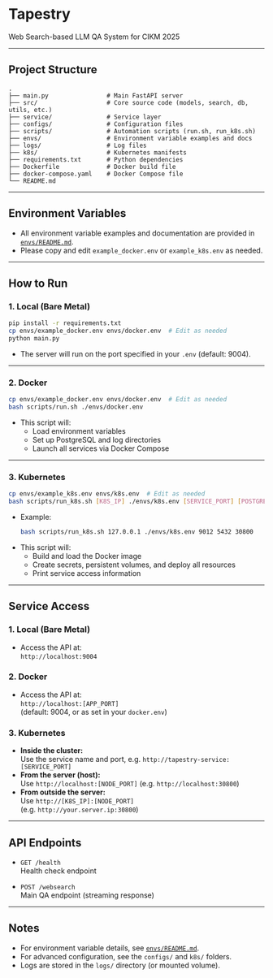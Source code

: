 # Tapestry

Web Search-based LLM QA System for CIKM 2025

---

## Project Structure

```
.
├── main.py                # Main FastAPI server
├── src/                   # Core source code (models, search, db, utils, etc.)
├── service/               # Service layer
├── configs/               # Configuration files
├── scripts/               # Automation scripts (run.sh, run_k8s.sh)
├── envs/                  # Environment variable examples and docs
├── logs/                  # Log files
├── k8s/                   # Kubernetes manifests
├── requirements.txt       # Python dependencies
├── Dockerfile             # Docker build file
├── docker-compose.yaml    # Docker Compose file
└── README.md
```

---

## Environment Variables

- All environment variable examples and documentation are provided in [`envs/README.md`](envs/README.md).
- Please copy and edit `example_docker.env` or `example_k8s.env` as needed.

---

## How to Run

### 1. Local (Bare Metal)

```bash
pip install -r requirements.txt
cp envs/example_docker.env envs/docker.env  # Edit as needed
python main.py
```
- The server will run on the port specified in your `.env` (default: 9004).

---

### 2. Docker

```bash
cp envs/example_docker.env envs/docker.env  # Edit as needed
bash scripts/run.sh ./envs/docker.env
```
- This script will:
  - Load environment variables
  - Set up PostgreSQL and log directories
  - Launch all services via Docker Compose

---

### 3. Kubernetes

```bash
cp envs/example_k8s.env envs/k8s.env  # Edit as needed
bash scripts/run_k8s.sh [K8S_IP] ./envs/k8s.env [SERVICE_PORT] [POSTGRES_PORT] [NODE_PORT]
```
- Example:
  ```bash
  bash scripts/run_k8s.sh 127.0.0.1 ./envs/k8s.env 9012 5432 30800
  ```
- This script will:
  - Build and load the Docker image
  - Create secrets, persistent volumes, and deploy all resources
  - Print service access information

---

## Service Access

### 1. Local (Bare Metal)
- Access the API at:  
  `http://localhost:9004`

### 2. Docker
- Access the API at:  
  `http://localhost:[APP_PORT]`  
  (default: 9004, or as set in your `docker.env`)

### 3. Kubernetes
- **Inside the cluster:**  
  Use the service name and port, e.g. `http://tapestry-service:[SERVICE_PORT]`
- **From the server (host):**  
  Use `http://localhost:[NODE_PORT]` (e.g. `http://localhost:30800`)
- **From outside the server:**  
  Use `http://[K8S_IP]:[NODE_PORT]`  
  (e.g. `http://your.server.ip:30800`)

---

## API Endpoints

- `GET /health`  
  Health check endpoint

- `POST /websearch`  
  Main QA endpoint (streaming response)

---

## Notes

- For environment variable details, see [`envs/README.md`](envs/README.md).
- For advanced configuration, see the `configs/` and `k8s/` folders.
- Logs are stored in the `logs/` directory (or mounted volume).

